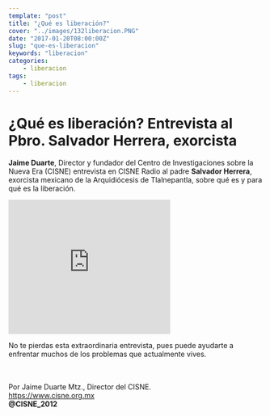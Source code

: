```yaml
---
template: "post"
title: "¿Qué es liberación?"
cover: "../images/132liberacion.PNG"
date: "2017-01-20T08:00:00Z"
slug: "que-es-liberacion"
keywords: "liberacion"
categories: 
    - liberacion
tags: 
    - liberacion
---
```


# ¿Qué es liberación? Entrevista al Pbro. Salvador Herrera, exorcista
**Jaime Duarte**, Director y fundador del Centro de Investigaciones sobre la Nueva Era (CISNE) entrevista en CISNE Radio al padre **Salvador Herrera**, exorcista mexicano de la Arquidiócesis de Tlalnepantla, sobre qué es y para qué es la liberación.

<iframe width="320" height="266" src="https://www.youtube.com/embed/YRPL-uGdqBM" title="YouTube video player" frameborder="0" allow="accelerometer; autoplay; clipboard-write; encrypted-media; gyroscope; picture-in-picture" allowfullscreen></iframe>

No te pierdas esta extraordinaria entrevista, pues puede ayudarte a enfrentar muchos de los problemas que actualmente vives.

<br/><br/>
Por Jaime Duarte Mtz., Director del CISNE.  
<https://www.cisne.org.mx>  
**@CISNE_2012**